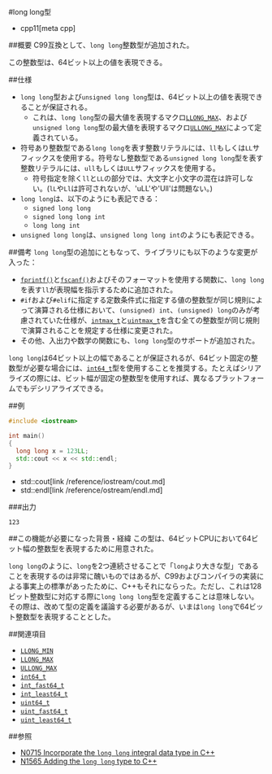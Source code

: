 #long long型
* cpp11[meta cpp]

##概要
C99互換として、`long long`整数型が追加された。

この整数型は、64ビット以上の値を表現できる。


##仕様
- `long long`型および`unsigned long long`型は、64ビット以上の値を表現できることが保証される。
    - これは、`long long`型の最大値を表現するマクロ[`LLONG_MAX`](/reference/climits/llong_max.md)、および`unsigned long long`型の最大値を表現するマクロ[`ULLONG_MAX`](/reference/climits/ullong_max.md)によって定義されている。
- 符号あり整数型である`long long`を表す整数リテラルには、`ll`もしくは`LL`サフィックスを使用する。符号なし整数型である`unsigned long long`型を表す整数リテラルには、`ull`もしくは`ULL`サフィックスを使用する。
    - 符号指定を除く`ll`と`LL`の部分では、大文字と小文字の混在は許可しない。(`lL`や`Ll`は許可されないが、'uLL'や'Ull'は問題ない。)
- `long long`は、以下のようにも表記できる：
    - `signed long long`
    - `signed long long int`
    - `long long int`
- `unsigned long long`は、`unsigned long long int`のようにも表記できる。


##備考
`long long`型の追加にともなって、ライブラリにも以下のような変更が入った：

- [`fprintf()`](/reference/cstdio/fprintf.md.nolink)と[`fscanf()`](/reference/cstdio/fscanf.md.nolink)およびそのフォーマットを使用する関数に、`long long`を表す`ll`が表現幅を指示するために追加された。
- `#if`および`#elif`に指定する定数条件式に指定する値の整数型が同じ規則によって演算される仕様において、`(unsigned) int`、`(unsigned) long`のみが考慮されていた仕様が、[`intmax_t`](/reference/cstdint/intmax_t.md)と[`uintmax_t`](/reference/cstdint/uintmax_t.md)を含む全ての整数型が同じ規則で演算されることを規定する仕様に変更された。
- その他、入出力や数学の関数にも、`long long`型のサポートが追加された。

`long long`は64ビット以上の幅であることが保証されるが、64ビット固定の整数型が必要な場合には、[`int64_t`](/reference/cstdint/int64_t.md)型を使用することを推奨する。たとえばシリアライズの際には、ビット幅が固定の整数型を使用すれば、異なるプラットフォームでもデシリアライズできる。


##例
```cpp
#include <iostream>

int main()
{
  long long x = 123LL;
  std::cout << x << std::endl;
}
```
* std::cout[link /reference/iostream/cout.md]
* std::endl[link /reference/ostream/endl.md]

###出力
```
123
```

##この機能が必要になった背景・経緯
この型は、64ビットCPUにおいて64ビット幅の整数型を表現するために用意された。

`long long`のように、`long`を2つ連続させることで「`long`より大きな型」であることを表現するのは非常に醜いものではあるが、C99およびコンパイラの実装による事実上の標準があったために、C++もそれにならった。ただし、これは128ビット整数型に対応する際に`long long long`型を定義することは意味しない。その際は、改めて型の定義を議論する必要があるが、いまは`long long`で64ビット整数型を表現することとした。


##関連項目
- [`LLONG_MIN`](/reference/climits/llong_min.md)
- [`LLONG_MAX`](/reference/climits/llong_max.md)
- [`ULLONG_MAX`](/reference/climits/ullong_max.md)
- [`int64_t`](/reference/cstdint/int64_t.md)
- [`int_fast64_t`](/reference/cstdint/int_fast64_t.md)
- [`int_least64_t`](/reference/cstdint/int_least64_t.md)
- [`uint64_t`](/reference/cstdint/uint64_t.md)
- [`uint_fast64_t`](/reference/cstdint/uint_fast64_t.md)
- [`uint_least64_t`](/reference/cstdint/uint_least64_t.md)


##参照
- [N0715 Incorporate the `long long` integral data type in C++](http://www.open-std.org/jtc1/sc22/wg21/docs/papers/1995/N0715.ps)
- [N1565 Adding the `long long` type to C++](http://www.open-std.org/jtc1/sc22/wg21/docs/papers/2004/n1565.pdf)

